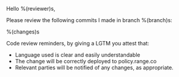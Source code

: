 Hello %(reviewer)s,

Please review the following commits I made in branch %(branch)s:

%(changes)s

Code review reminders, by giving a LGTM you attest that:

* Language used is clear and easily understandable
* The change will be correctly deployed to policy.range.co
* Relevant parties will be notified of any changes, as appropriate.
